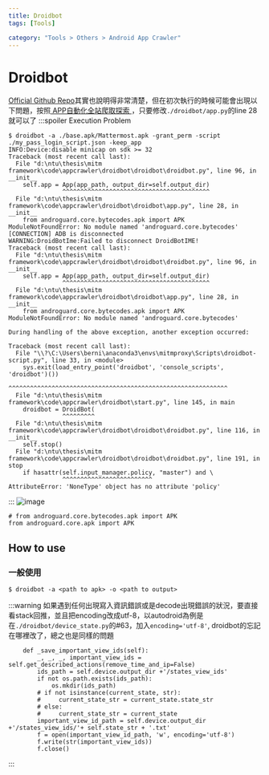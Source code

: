 ```yaml
---
title: Droidbot
tags: [Tools]

category: "Tools > Others > Android App Crawler"
---
```


# Droidbot
[Official Github Repo](https://github.com/honeynet/droidbot)其實也說明得非常清楚，但在初次執行的時候可能會出現以下問題，按照[ APP自動化全站爬取探索 ](https://juejin.cn/post/7316582773434204171)，只要修改`./droidbot/app.py`的line 28就可以了
:::spoiler Execution Problem
```bash!
$ droidbot -a ./base.apk/Mattermost.apk -grant_perm -script ./my_pass_login_script.json -keep_app
INFO:Device:disable minicap on sdk >= 32
Traceback (most recent call last):
  File "d:\ntu\thesis\mitm framework\code\appcrawler\droidbot\droidbot\droidbot.py", line 96, in __init__
    self.app = App(app_path, output_dir=self.output_dir)
               ^^^^^^^^^^^^^^^^^^^^^^^^^^^^^^^^^^^^^^^^^
  File "d:\ntu\thesis\mitm framework\code\appcrawler\droidbot\droidbot\app.py", line 28, in __init__
    from androguard.core.bytecodes.apk import APK
ModuleNotFoundError: No module named 'androguard.core.bytecodes'
[CONNECTION] ADB is disconnected
WARNING:DroidBotIme:Failed to disconnect DroidBotIME!
Traceback (most recent call last):
  File "d:\ntu\thesis\mitm framework\code\appcrawler\droidbot\droidbot\droidbot.py", line 96, in __init__
    self.app = App(app_path, output_dir=self.output_dir)
               ^^^^^^^^^^^^^^^^^^^^^^^^^^^^^^^^^^^^^^^^^
  File "d:\ntu\thesis\mitm framework\code\appcrawler\droidbot\droidbot\app.py", line 28, in __init__
    from androguard.core.bytecodes.apk import APK
ModuleNotFoundError: No module named 'androguard.core.bytecodes'

During handling of the above exception, another exception occurred:

Traceback (most recent call last):
  File "\\?\C:\Users\berni\anaconda3\envs\mitmproxy\Scripts\droidbot-script.py", line 33, in <module>
    sys.exit(load_entry_point('droidbot', 'console_scripts', 'droidbot')())
             ^^^^^^^^^^^^^^^^^^^^^^^^^^^^^^^^^^^^^^^^^^^^^^^^^^^^^^^^^^^^^
  File "d:\ntu\thesis\mitm framework\code\appcrawler\droidbot\start.py", line 145, in main
    droidbot = DroidBot(
               ^^^^^^^^^
  File "d:\ntu\thesis\mitm framework\code\appcrawler\droidbot\droidbot\droidbot.py", line 116, in __init__
    self.stop()
  File "d:\ntu\thesis\mitm framework\code\appcrawler\droidbot\droidbot\droidbot.py", line 191, in stop
    if hasattr(self.input_manager.policy, "master") and \
               ^^^^^^^^^^^^^^^^^^^^^^^^^
AttributeError: 'NoneType' object has no attribute 'policy'
```
:::
![image](https://hackmd.io/_uploads/HJwvucL2A.png)
```python!
# from androguard.core.bytecodes.apk import APK
from androguard.core.apk import APK
```
## How to use
### 一般使用
```bash!
$ droidbot -a <path to apk> -o <path to output>
```
:::warning
如果遇到任何出現寫入資訊錯誤或是decode出現錯誤的狀況，要直接看stack回推，並且把encoding改成utf-8，以autodroid為例是在`./droidbot/device_state.py`的#63，加入`encoding='utf-8'`, droidbot的忘記在哪裡改了，總之也是同樣的問題
```python=53
    def _save_important_view_ids(self):
        _, _, _, important_view_ids = self.get_described_actions(remove_time_and_ip=False)
        ids_path = self.device.output_dir +'/states_view_ids'
        if not os.path.exists(ids_path):
            os.mkdir(ids_path)
        # if not isinstance(current_state, str):
        #     current_state_str = current_state.state_str
        # else:
        #     current_state_str = current_state
        important_view_id_path = self.device.output_dir +'/states_view_ids/'+ self.state_str + '.txt'
        f = open(important_view_id_path, 'w', encoding='utf-8')
        f.write(str(important_view_ids))
        f.close()
```
:::